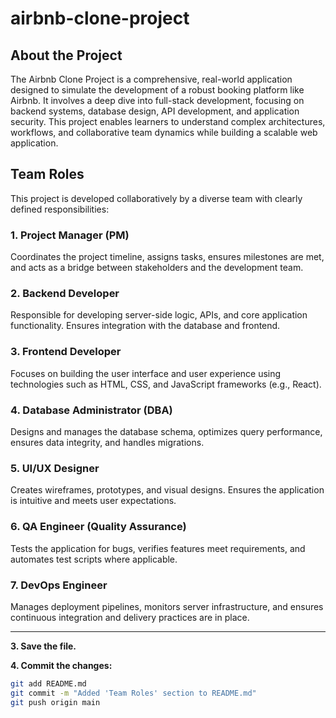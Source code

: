 # airbnb-clone-project

## About the Project
The Airbnb Clone Project is a comprehensive, real-world application designed to simulate the development of a robust booking platform like Airbnb. It involves a deep dive into full-stack development, focusing on backend systems, database design, API development, and application security. This project enables learners to understand complex architectures, workflows, and collaborative team dynamics while building a scalable web application.

## Team Roles

This project is developed collaboratively by a diverse team with clearly defined responsibilities:

### 1. Project Manager (PM)
Coordinates the project timeline, assigns tasks, ensures milestones are met, and acts as a bridge between stakeholders and the development team.

### 2. Backend Developer
Responsible for developing server-side logic, APIs, and core application functionality. Ensures integration with the database and frontend.

### 3. Frontend Developer
Focuses on building the user interface and user experience using technologies such as HTML, CSS, and JavaScript frameworks (e.g., React).

### 4. Database Administrator (DBA)
Designs and manages the database schema, optimizes query performance, ensures data integrity, and handles migrations.

### 5. UI/UX Designer
Creates wireframes, prototypes, and visual designs. Ensures the application is intuitive and meets user expectations.

### 6. QA Engineer (Quality Assurance)
Tests the application for bugs, verifies features meet requirements, and automates test scripts where applicable.

### 7. DevOps Engineer
Manages deployment pipelines, monitors server infrastructure, and ensures continuous integration and delivery practices are in place.

---

**3. Save the file.**

**4. Commit the changes:**

```bash
git add README.md
git commit -m "Added 'Team Roles' section to README.md"
git push origin main
